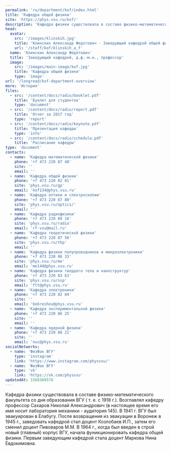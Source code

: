 ```yaml
---
permalink: 'ru/department/kof/index.html'
title: 'Кафедра общей физики'
site: 'https://phys.vsu.ru/kof/'
description: 'Кафедра физики существовала в составе физико-математического факультета со дня образования ВГУ ( т. е. с 1918 г.). Возглавлял кафедру профессор Сахаров Николай Александрович (в настоящее время его имя носит лаборатория механики - аудитория 145). В 1941 г. ВГУ был эвакуирован в Елабугу. После возвращения из эвакуации в Воронеж в 1945 г., заведовать кафедрой стал доцент Козлобаев И.П., затем его сменил доцент Пивоваров М.М. В 1964 г., когда был введен в строй новый (главный) корпус ВГУ, начала фуникционировать кафедра общей физики. Первым заведующим кафедрой стала доцент Маркова Нина Евдокимовна.'
head:
  avatar:
    src: '/images/klinskih.jpg'
    title: 'Клинских Александр Федотович - Заведующий кафедрой общей физики'
    url: '/staff/kof/klinskih_a_f'
  name: 'Клинских Александр Федотович'
  title: 'Заведующий кафедрой, д.ф.-м.н., профессор'
  image:
    src: '/images/main-image/kof.jpg'
    title: 'Кафедра общей физики'
    type: 'image'
url: '/longread/kof-department-overview'
more: 'История'
files:
  - src: '/content/docs/radio/booklet.pdf'
    title: 'Буклет для студентов'
    type: 'document'
  - src: '/content/docs/radio/report.pdf'
    title: 'Отчет за 2017 год'
    type: 'report'
  - src: '/content/docs/radio/keynote.pdf'
    title: 'Презентация кафедры'
    type: 'info'
  - src: '/content/docs/radio/schedule.pdf'
    title: 'Расписание кафедры'
type: 'document'
contacts:
  - name: 'Кафедра математической физики'
    phone: '+7 473 220 87 48'
    site: ''
    email: ''
  - name: 'Кафедра общей физики'
    phone: '+7 473 220 82 81'
    site: 'phys.vsu.ru/gp'
    email: 'kof134@phys.vsu.ru'
  - name: 'Кафедра оптики и спектроскопии'
    phone: '+7 473 220 87 80'
    site: 'phys.vsu.ru/optics/'
    email: ''
  - name: 'Кафедра радиофизики'
    phone: '+7 473 220 89 16'
    site: 'phys.vsu.ru/radio'
    email: 'rf-vsu@mail.ru'
  - name: 'Кафедра теоретической физики'
    phone: '+7 473 220 87 56'
    site: 'phys.vsu.ru/thp'
    email: ''
  - name: 'Кафедра физики полупроводников и микроэлектроники'
    phone: '+7 473 220 86 33'
    site: 'phys.vsu.ru/me'
    email: 'me144@phys.vsu.ru'
  - name: 'Кафедра физики твердого тела и наноструктур'
    phone: '+7 473 220 83 63'
    site: 'phys.vsu.ru/ssp'
    email: 'ftt@phys.vsu.ru'
  - name: 'Кафедра электроники'
    phone: '+7 473 220 82 84'
    site: ''
    email: 'bobreshov@phys.vsu.ru'
  - name: 'Кафедра экспериментальной физики'
    phone: '+7 473 220 86 25'
    site: ''
    email: ''
  - name: 'Кафедра ядерной физики'
    phone: '+7 473 220 88 21'
    site: ''
    email: 'nuc@phys.vsu.ru'
socialNetworks:
  - name: 'ФизФак ВГУ'
    type: 'instagram'
    link: 'https://www.instagram.com/physvsu/'
  - name: 'ФизФак ВГУ'
    type: 'vk'
    link: 'https://vk.com/physvsu'
updatedAt: 1568360578
---
```

Кафедра физики существовала в составе физико-математического факультета со дня образования ВГУ ( т. е. с 1918 г.). Возглавлял кафедру профессор Сахаров Николай Александрович (в настоящее время его имя носит лаборатория механики - аудитория 145). В 1941 г. ВГУ был эвакуирован в Елабугу. После возвращения из эвакуации в Воронеж в 1945 г., заведовать кафедрой стал доцент Козлобаев И.П., затем его сменил доцент Пивоваров М.М. В 1964 г., когда был введен в строй новый (главный) корпус ВГУ, начала фуникционировать кафедра общей физики. Первым заведующим кафедрой стала доцент Маркова Нина Евдокимовна.

